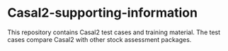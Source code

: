 # Casal2-supporting-information
This repository contains Casal2 test cases and training material. The test cases compare Casal2 with other stock assessment packages.
